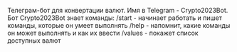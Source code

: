 Телеграм-бот для конвертации валют.
Имя в Telegram - Crypto2023Bot.
Бот Crypto2023Bot знает команды:
/start - начинает работать и пишет команды, которые он умеет выполнять
/help - напомнит, какие команды он может выполнять и как их ввести
/values - покажет список доступных валют 
